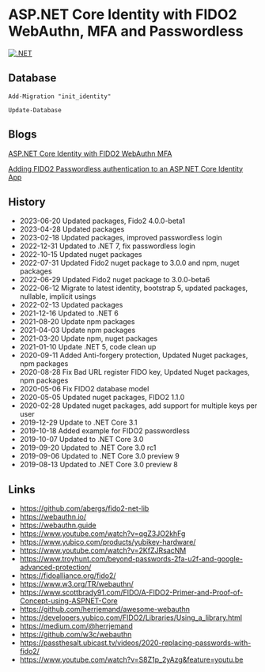 # ASP.NET Core Identity with FIDO2 WebAuthn, MFA and Passwordless 

[![.NET](https://github.com/damienbod/AspNetCoreIdentityFido2Mfa/workflows/.NET/badge.svg)](https://github.com/damienbod/AspNetCoreIdentityFido2Mfa/actions?query=workflow%3A.NET)

## Database

```
Add-Migration "init_identity" 
```

```
Update-Database
```

## Blogs

[ASP.NET Core Identity with FIDO2 WebAuthn MFA](https://damienbod.com/2019/08/06/asp-net-core-identity-with-fido2-webauthn-mfa/)

[Adding FIDO2 Passwordless authentication to an ASP.NET Core Identity App](https://damienbod.com/2019/10/18/adding-fido2-passwordless-authentication-to-an-asp-net-core-identity-app/)

## History

- 2023-06-20 Updated packages, Fido2 4.0.0-beta1
- 2023-04-28 Updated packages
- 2023-02-18 Updated packages, improved passwordless login
- 2022-12-31 Updated to .NET 7, fix passwordless login
- 2022-10-15 Updated nuget packages
- 2022-07-31 Updated Fido2 nuget package to 3.0.0 and npm, nuget packages
- 2022-06-29 Updated Fido2 nuget package to 3.0.0-beta6
- 2022-06-12 Migrate to latest identity, bootstrap 5, updated packages, nullable, implicit usings
- 2022-02-13 Updated packages
- 2021-12-16 Updated to .NET 6
- 2021-08-20 Update npm packages
- 2021-04-03 Update npm packages
- 2021-03-20 Update npm, nuget packages
- 2021-01-10 Update .NET 5, code clean up
- 2020-09-11 Added Anti-forgery protection, Updated Nuget packages, npm packages
- 2020-08-28 Fix Bad URL register FIDO key, Updated Nuget packages, npm packages
- 2020-05-06 Fix FIDO2 database model
- 2020-05-05 Updated nuget packages, FIDO2 1.1.0
- 2020-02-28 Updated nuget packages, add support for multiple keys per user
- 2019-12-29 Update to .NET Core 3.1
- 2019-10-18 Added example for FIDO2 passwordless
- 2019-10-07 Updated to .NET Core 3.0
- 2019-09-20 Updated to .NET Core 3.0 rc1
- 2019-09-06 Updated to .NET Core 3.0 preview 9
- 2019-08-13 Updated to .NET Core 3.0 preview 8

## Links

- https://github.com/abergs/fido2-net-lib
- https://webauthn.io/
- https://webauthn.guide
- https://www.youtube.com/watch?v=qgZ3JO2khFg
- https://www.yubico.com/products/yubikey-hardware/
- https://www.youtube.com/watch?v=2KfZJRsacNM
- https://www.troyhunt.com/beyond-passwords-2fa-u2f-and-google-advanced-protection/
- https://fidoalliance.org/fido2/
- https://www.w3.org/TR/webauthn/
- https://www.scottbrady91.com/FIDO/A-FIDO2-Primer-and-Proof-of-Concept-using-ASPNET-Core
- https://github.com/herrjemand/awesome-webauthn
- https://developers.yubico.com/FIDO2/Libraries/Using_a_library.html
- https://medium.com/@herrjemand
- https://github.com/w3c/webauthn
- https://passthesalt.ubicast.tv/videos/2020-replacing-passwords-with-fido2/
- https://www.youtube.com/watch?v=S8Z1p_2yAzg&feature=youtu.be
